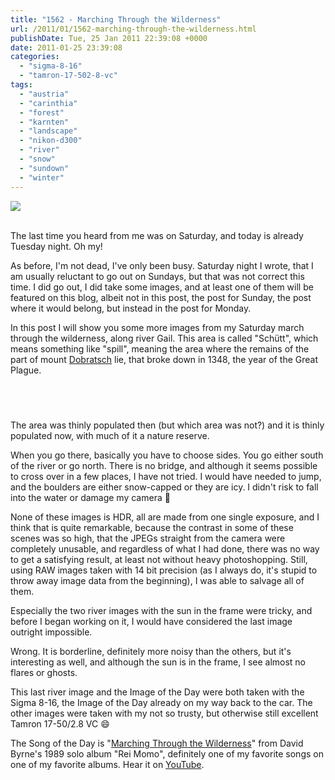 ```yaml
---
title: "1562 - Marching Through the Wilderness"
url: /2011/01/1562-marching-through-the-wilderness.html
publishDate: Tue, 25 Jan 2011 22:39:08 +0000
date: 2011-01-25 23:39:08
categories: 
  - "sigma-8-16"
  - "tamron-17-502-8-vc"
tags: 
  - "austria"
  - "carinthia"
  - "forest"
  - "karnten"
  - "landscape"
  - "nikon-d300"
  - "river"
  - "snow"
  - "sundown"
  - "winter"
---
```

<div class="container">
<div class="center"><a target="_blank" href="https://d25zfm9zpd7gm5.cloudfront.net/1200x1200/2011/20110122_155640_ps.jpg"><img src="https://d25zfm9zpd7gm5.cloudfront.net/0600x0600/2011/20110122_155640_ps.jpg" /></a></div>
</div>
<br />

The last time you heard from me was on Saturday, and today is already Tuesday night. Oh my!

<a target="_blank" href="https://d25zfm9zpd7gm5.cloudfront.net/1200x1200/2011/20110122_135455_ps.jpg"><img style="margin: 0pt 0px 0pt 10px; float: right;" src="https://d25zfm9zpd7gm5.cloudfront.net/0150x0150/2011/20110122_135455_ps.jpg" alt="" border="0" /></a> As before, I'm not dead, I've only been busy. Saturday night I wrote, that I am usually reluctant to go out on Sundays, but that was not correct this time. I did go out, I did take some images, and at least one of them will be featured on this blog, albeit not in this post, the post for Sunday, the post where it would belong, but instead in the post for Monday.

In this post I will show you some more images from my Saturday march through the wilderness, along river Gail. This area is called "Schütt", which means something like "spill", meaning the area where the remains of the part of mount <a target="_blank" href="/tag/dobratsch">Dobratsch</a> lie, that broke down in 1348, the year of the Great Plague.

<div class="container">
<div class="center"><a target="_blank" href="https://d25zfm9zpd7gm5.cloudfront.net/1200x1200/2011/20110122_135546_ps.jpg"><img style="margin: 10pt 10px 10pt 10px;" src="https://d25zfm9zpd7gm5.cloudfront.net/0150x0150/2011/20110122_135546_ps.jpg" alt="" border="0" /></a><a target="_blank" href="https://d25zfm9zpd7gm5.cloudfront.net/1200x1200/2011/20110122_135616_ps.jpg"><img style="margin: 10pt 10px 10pt 10px;" src="https://d25zfm9zpd7gm5.cloudfront.net/0150x0150/2011/20110122_135616_ps.jpg" alt="" border="0" /></a></div>
</div>
<br />

The area was thinly populated then (but which area was not?) and it is thinly populated now, with much of it a nature reserve. 

<a target="_blank" href="https://d25zfm9zpd7gm5.cloudfront.net/1200x1200/2011/20110122_144038_ps.jpg"><img style="margin: 0pt 10px 0pt 0px; float: left;" src="https://d25zfm9zpd7gm5.cloudfront.net/0150x0150/2011/20110122_144038_ps.jpg" alt="" border="0" /></a> When you go there, basically you have to choose sides. You go either south of the river or go north. There is no bridge, and although it seems possible to cross over in a few places, I have not tried. I would have needed to jump, and the boulders are either snow-capped or they are icy. I didn't risk to fall into the water or damage my camera 🙂

<a target="_blank" href="https://d25zfm9zpd7gm5.cloudfront.net/1200x1200/2011/20110122_142415_ps.jpg"><img style="margin: 0pt 0px 0pt 10px; float: right;" src="https://d25zfm9zpd7gm5.cloudfront.net/0150x0150/2011/20110122_142415_ps.jpg" alt="" border="0" /></a> None of these images is HDR, all are made from one single exposure, and I think that is quite remarkable, because the contrast in some of these scenes was so high, that the JPEGs straight from the camera were completely unusable, and regardless of what I had done, there was no way to get a satisfying result, at least not without heavy photoshopping. Still, using RAW images taken with 14 bit precision (as I always do, it's stupid to throw away image data from the beginning), I was able to salvage all of them.

<a target="_blank" href="https://d25zfm9zpd7gm5.cloudfront.net/1200x1200/2011/20110122_140812_ps.jpg"><img style="margin: 0pt 10px 0pt 0px; float: left;" src="https://d25zfm9zpd7gm5.cloudfront.net/0150x0150/2011/20110122_140812_ps.jpg" alt="" border="0" /></a> Especially the two river images with the sun in the frame were tricky, and before I began working on it, I would have considered the last image outright impossible. 

<a target="_blank" href="https://d25zfm9zpd7gm5.cloudfront.net/1200x1200/2011/20110122_153757_ps.jpg"><img style="margin: 0pt 0px 0pt 10px; float: right;" src="https://d25zfm9zpd7gm5.cloudfront.net/0150x0150/2011/20110122_153757_ps.jpg" alt="" border="0" /></a> Wrong. It is borderline, definitely more noisy than the others, but it's interesting as well, and although the sun is in the frame, I see almost no flares or ghosts.

This last river image and the Image of the Day were both taken with the Sigma 8-16, the Image of the Day already on my way back to the car. The other images were taken with my not so trusty, but otherwise still excellent Tamron 17-50/2.8 VC 😄

 The Song of the Day is "<a target="_blank" href="http://www.lyricsmode.com/lyrics/d/david_byrne/marching_through_the_wilderness_charanga.html">Marching Through the Wilderness</a>" from David Byrne's 1989 solo album "Rei Momo", definitely one of my favorite songs on one of my favorite albums. Hear it on <a target="_blank" href="http://www.youtube.com/watch?v=7vQBaiQ0GkA">YouTube</a>.
